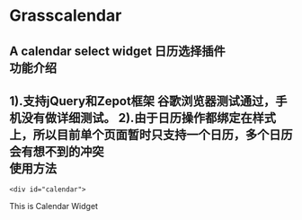 # Grasscalendar
A  calendar select widget  日历选择插件<br/>
功能介绍
-------------------------
1).支持jQuery和Zepot框架 谷歌浏览器测试通过，手机没有做详细测试。
2).由于日历操作都绑定在样式上，所以目前单个页面暂时只支持一个日历，多个日历会有想不到的冲突<br/>
使用方法
-------------------------
    <div id="calendar">
  This is Calendar Widget
</div>
<script>
var arr=new Array();//存放选中的日期
var obj=$("#calendar").GrassCalendar({
	//month: 10,//初始化月 默认本月
	//year: 2015,//初始化年 默认本年
	day_type:'US',//使用周格式
	min_month:"2016-01",// 最小月
	max_month:'2026-01',// 最大月
	currentDayClass:'GrassCalendar-current-day',//今天的样式
	currentChoseClass:"GrassCalendar-chose",//选中是显示的养殖
	tableId:"GrassCalendar",//插件生成的tableid
	GDClass:"GrassCalendar",//插件生成的table样式，请保证该样式唯一
    	allActive:false,//上个月和下个月是否可以点选择
    	eachTdClass:"tdday",//每一个可操作的td的class
    	dataValues:{"2016-01-01":true},//初始化数据，不初始化此项不设置或设置为[]，初始化操作就是给指定数据加上选择的样式 2016-01-01 被选中
    	onClick:function(options){
		$(options.clickTdDay).toggleClass(obj.options.currentChoseClass);//最后选的数据按照 currentChoseClass 样式进行确定
		//$(options.clickTdDay).toggleClass('GrassCalendar-chose');
		console.log(obj.getChoseDay(true));
		//获得选中的日期数据，返回的数据格式是{"2015-10-21":true,"2015-10-22":false} true表示选中，false表示未选中
		//传值为true 只返回选中的，否则返回所有经过页面的值
		//obj.changeMonth('11','2015');
		//转到指定月，受最大最小月限制
		//console.log(obj);
    	},
    	 initData:function(Obj,options){
		//对当显示月每个td进行样式初始化操作
		$('.'+options.GDClass+' .'+options.eachTdClass).each(function(){
			if($(this).attr('date-time')=='2016-03-01'){
				$(this).addClass(options.currentChoseClass);
				//console.log(options.currentChoseClass);
			}
		});
	}
 });
</script>
